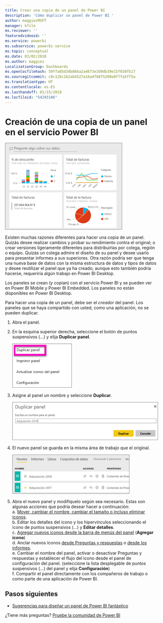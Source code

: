 ```yaml
---
title: Crear una copia de un panel de Power BI
description: 'Cómo duplicar un panel de Power BI '
author: maggiesMSFT
manager: kfile
ms.reviewer: ''
featuredvideoid: ''
ms.service: powerbi
ms.subservice: powerbi-service
ms.topic: conceptual
ms.date: 03/02/2018
ms.author: maggies
LocalizationGroup: Dashboards
ms.openlocfilehash: 59ffa05d34b86ba2a4673e3d9db39e15f030fb17
ms.sourcegitcommit: c8c126c1b2ab4527a16a4fb8f5208e0f7fa5ff5a
ms.translationtype: HT
ms.contentlocale: es-ES
ms.lasthandoff: 01/15/2019
ms.locfileid: "54293106"
---
```

# <a name="create-a-copy-of-a-dashboard-in-power-bi-service"></a>Creación de una copia de un panel en el servicio Power BI
![panel](media/service-dashboard-copy/power-bi-dashboard.png)

 Existen muchas razones diferentes para hacer una copia de un panel. Quizás desee realizar cambios y probar su rendimiento contra el original; o crear versiones ligeramente diferentes para distribuirlas por colega, región o equipo. Quizás un colega admire el diseño de su panel y desee usarlo para presentar informes a sus superiores. Otra razón podría ser que tenga una nueva base de datos con la misma estructura de datos y tipos de datos y desee reutilizar el panel que ya ha creado; aunque esto también podría hacerse, requeriría algún trabajo en Power BI Desktop. 

Los paneles se crean (y copian) con el servicio Power BI y se pueden ver en Power BI Mobile y Power BI Embedded.  Los paneles no están disponibles en Power BI Desktop. 

Para hacer una copia de un panel, debe ser el *creador* del panel. Los paneles que se haya compartido con usted, como una aplicación, no se pueden duplicar.

1. Abra el panel.
2. En la esquina superior derecha, seleccione el botón de puntos suspensivos (...) y elija **Duplicar panel**.
   
   ![Menú del botón de puntos suspensivos](media/service-dashboard-copy/power-bi-dulicate.png)
3. Asigne al panel un nombre y seleccione **Duplicar**. 
   
   ![Cuadro de diálogo Duplicar panel](media/service-dashboard-copy/power-bi-name.png)
4. El nuevo panel se guarda en la misma área de trabajo que el original. 
   
   ![Pestaña Paneles](media/service-dashboard-copy/power-bi-copied.png)

5.    Abra el nuevo panel y modifíquelo según sea necesario. Estas son algunas acciones que podría desear hacer a continuación:    
    a. [Mover, cambiar el nombre, cambiar el tamaño o incluso eliminar iconos](service-dashboard-edit-tile.md).  
    b. Editar los detalles del icono y los hipervínculos seleccionando el icono de puntos suspensivos (...) y **Editar detalles**.  
    c. [Agregar nuevos iconos desde la barra de menús del panel](service-dashboard-add-widget.md) (**Agregar icono**)  
    d. Anclar nuevos iconos [desde Preguntas y respuestas](service-dashboard-pin-tile-from-q-and-a.md) o [desde los informes](service-dashboard-pin-tile-from-report.md).  
    e. Cambiar el nombre del panel, activar o desactivar Preguntas y respuestas y establecer el flujo del icono desde el panel de configuración del panel.  (seleccione la lista desplegable de puntos suspensivos (...) del panel y elija **Configuración**)  
    f. Compartir el panel directamente con los compañeros de trabajo o como parte de una aplicación de Power BI. 


## <a name="next-steps"></a>Pasos siguientes
* [Sugerencias para diseñar un panel de Power BI fantástico](service-dashboards-design-tips.md) 

¿Tiene más preguntas? [Pruebe la comunidad de Power BI](http://community.powerbi.com/)

